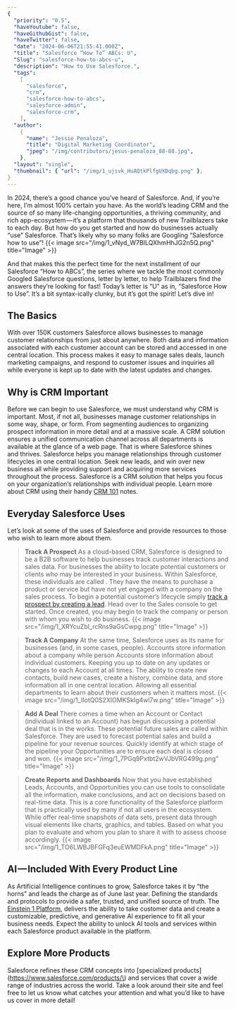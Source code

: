 ```yaml
---
{
  "priority": "0.5",
  "haveYoutube": false,
  "haveGithubGist": false,
  "haveTwitter": false,
  "date": "2024-06-06T21:55:41.000Z",
  "title": "Salesforce “How To” ABCs: U",
  "Slug": "salesforce-how-to-abcs-u",
  "description": "How to Use Salesforce.",
  "tags":
    [
      "salesforce",
      "crm",
      "salesforce-how-to-abcs",
      "salesforce-admin",
      "salesforce-crm",
    ],
  "author":
    {
      "name": "Jessie Penaloza",
      "title": "Digital Marketing Coordinator",
      "jpeg": "/img/contributors/jesus-penaloza_88-88.jpg",
    },
  "layout": "single",
  "thumbnail": { "url": "/img/1_ujsvk_HuAQtkPlfgUXDqbg.png" },
}
---
```


In 2024, there’s a good chance you’ve heard of Salesforce. And, if you’re here, I’m almost 100% certain you have. As the world’s leading CRM and the source of so many life-changing opportunities, a thriving community, and rich app-ecosystem — it’s a platform that thousands of new Trailblazers take to each day. But how do you get started and how do businesses actually “use” Salesforce. That’s likely why so many folks are Googling “Salesforce how to use”!
{{< image src="/img/1_vNyd_W7BILQXhmHhJG2n5Q.png" title="Image" >}}

And that makes this the perfect time for the next installment of our Salesforce “How to ABCs”, the series where we tackle the most commonly Googled Salesforce questions, letter by letter, to help Trailblazers find the answers they’re looking for fast! Today’s letter is “U” as in, “Salesforce How to Use”. It’s a bit syntax-ically clunky, but it’s got the spirit!
Let’s dive in!

## The Basics

With over 150K customers Salesforce allows businesses to manage customer relationships from just about anywhere. Both data and information associated with each customer account can be stored and accessed in one central location.
This process makes it easy to manage sales deals, launch marketing campaigns, and respond to customer issues and inquiries all while everyone is kept up to date with the latest updates and changes.

## Why is CRM Important

Before we can begin to use Salesforce, we must understand why CRM is important. Most, if not all, businesses manage customer relationships in some way, shape, or form. From segmenting audiences to organizing prospect information in more detail and at a massive scale. A CRM solution ensures a unified communication channel across all departments is available at the glance of a web page. That is where Salesforce shines and thrives.
Salesforce helps you manage relationships through customer lifecycles in one central location. Seek new leads, and win over new business all while providing support and acquiring more services throughout the process.
Salesforce is a CRM solution that helps you focus on your organization’s relationships with individual people. Learn more about CRM using their handy [CRM 101](https://www.salesforce.com/crm/what-is-crm/) notes.

## Everyday Salesforce Uses

Let’s look at some of the uses of Salesforce and provide resources to those who wish to learn more about them.

> <strong>Track A Prospect</strong>
> As a cloud-based CRM, Salesforce is designed to be a B2B software to help businesses track customer interactions and sales data. For businesses the ability to locate potential customers or clients who may be interested in your business. Within Salesforce, these individuals are called [](https://www.salesforce.com/resources/articles/what-is-sales-prospecting/). They have the means to purchase a product or service but have not yet engaged with a company on the sales process.
> To begin a potential customer’s lifecycle simply [track a prospect by creating a lead](https://trailhead.salesforce.com/content/learn/modules/prospect-tracking-with-salesforce-leads-quick-look/track-prospects-with-salesforce-leads). Head over to the Sales console to get started. Once created, you may begin to track the company or person with whom you wish to do business.
> {{< image src="/img/1_XRYcuZbl_rcRns9aGsCwpg.png" title="Image" >}}

> <strong>Track A Company</strong>
> At the same time, Salesforce uses [](https://help.salesforce.com/s/articleView?id=sf.accounts.htm&type=5) as its name for businesses (and, in some cases, people). Accounts store information about a company while person Accounts store information about individual customers. Keeping you up to date on any updates or changes to each Account at all times.
> The ability to create new contacts, build new cases, create a history, combine data, and store information all in one central location. Allowing all essential departments to learn about their customers when it matters most.
> {{< image src="/img/1_IIotQ0S2XlOMKSkIg4wl7w.png" title="Image" >}}

> <strong>Add A Deal</strong>
> There comes a time when an Account or Contact (individual linked to an Account) has begun discussing a potential deal that is in the works. These potential future sales are called [](https://help.salesforce.com/s/articleView?id=sf.opportunities.htm&type=5) within Salesforce. They are used to forecast potential sales and build a pipeline for your revenue sources.
> Quickly identify at which stage of the pipeline your Opportunities are to ensure each deal is closed and won.
> {{< image src="/img/1_7PGq9Pxtbt2wVJbVRG499g.png" title="Image" >}}

> <strong>Create Reports and Dashboards</strong>
> Now that you have established Leads, Accounts, and Opportunities you can use tools to consolidate all the information, make conclusions, and act on decisions based on real-time data. This is a core functionality of the Salesforce platform that is practically used by many if not all users in the ecosystem.
> While [](https://help.salesforce.com/s/articleView?id=sf.reports_build_lex.htm&type=5) offer real-time snapshots of data sets, [](https://trailhead.salesforce.com/content/learn/projects/quickstart-reports/quickstart-reports-3) present data through visual elements like charts, graphics, and tables. Based on what you plan to evaluate and whom you plan to share it with to assess choose accordingly.
> {{< image src="/img/1_TO6LWBJBFGFq3euEWMDFkA.png" title="Image" >}}

## AI — Included With Every Product Line

As Artificial Intelligence continues to grow, Salesforce takes it by “the horns” and leads the charge as of June last year. Defining the standards and protocols to provide a safer, trusted, and unified source of truth. The [Einstein 1 Platform](https://www.salesforce.com/artificial-intelligence/), delivers the ability to take customer data and create a customizable, predictive, and generative AI experience to fit all your business needs.
Expect the ability to unlock AI tools and services within each Salesforce product available in the platform.

## Explore More Products

Salesforce refines these CRM concepts into [specialized products](https://www.salesforce.com/products/\) and services that cover a wide range of industries across the world. Take a look around their site and feel free to let us know what catches your attention and what you’d like to have us cover in more detail!
